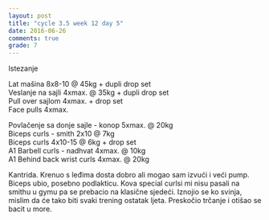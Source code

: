```yaml
---
layout: post
title: "cycle 3.5 week 12 day 5"
date: 2016-06-26
comments: true
grade: 7
---
```


Istezanje

Lat mašina 8x8-10 @ 45kg + dupli drop set     
Veslanje na sajli 4xmax. @ 35kg + dupli drop set     
Pull over sajlom 4xmax. + drop set      
Face pulls 4xmax.             

Povlačenje sa donje sajle - konop 5xmax. @ 20kg      
Biceps curls - smith 2x10 @ 7kg    
Biceps curls 4x10-15 @ 6kg + drop set    
A1 Barbell curls - nadhvat 4xmax. @ 10kg     
A1 Behind back wrist curls 4xmax. @ 20kg  

Kantrida. Krenuo s leđima dosta dobro ali mogao sam izvući i veći pump. Biceps ubio, posebno podlakticu. Kova special curlsi mi nisu pasali na smithu u gymu pa se prebacio na klasične sjedeći. Iznojio se ko svinja, mislim da će tako biti svaki trening ostatak ljeta. Preskočio trčanje i otišao se bacit u more.
